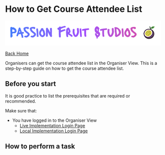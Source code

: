 # How to Get Course Attendee List
![Logo of dance organisation](images/PassionFruitLogo.png "Passion Fruit Studios Logo")

[Back Home](../README.md#organiser-view-docs)

Organisers can get the course attendee list in the Organiser View. This is a step-by-step guide on how to get the course attendee list.

## Before you start

It is good practice to list the prerequisites that are required or recommended.

Make sure that:
- You have logged in to the Organiser View
   - [Live Implementation Login Page]("https://passionfruitstudios.azurewebsites.net/login")
   - [Local Implementation Login Page]("http://localhost:3000/login")

## How to perform a task
 